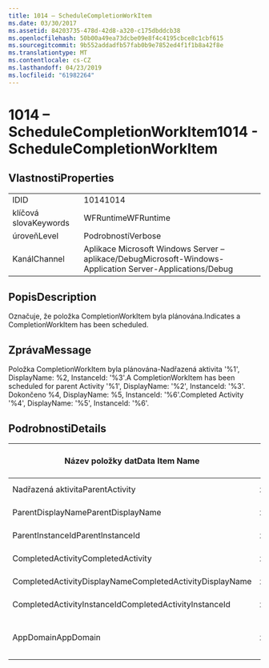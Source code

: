 ```yaml
---
title: 1014 – ScheduleCompletionWorkItem
ms.date: 03/30/2017
ms.assetid: 84203735-478d-42d8-a320-c175dbddcb38
ms.openlocfilehash: 50b00a49ea73dcbe09e8f4c4195cbce8c1cbf615
ms.sourcegitcommit: 9b552addadfb57fab0b9e7852ed4f1f1b8a42f8e
ms.translationtype: MT
ms.contentlocale: cs-CZ
ms.lasthandoff: 04/23/2019
ms.locfileid: "61982264"
---
```

# <a name="1014---schedulecompletionworkitem"></a><span data-ttu-id="64950-102">1014 – ScheduleCompletionWorkItem</span><span class="sxs-lookup"><span data-stu-id="64950-102">1014 - ScheduleCompletionWorkItem</span></span>
## <a name="properties"></a><span data-ttu-id="64950-103">Vlastnosti</span><span class="sxs-lookup"><span data-stu-id="64950-103">Properties</span></span>  
  
|||  
|-|-|  
|<span data-ttu-id="64950-104">ID</span><span class="sxs-lookup"><span data-stu-id="64950-104">ID</span></span>|<span data-ttu-id="64950-105">1014</span><span class="sxs-lookup"><span data-stu-id="64950-105">1014</span></span>|  
|<span data-ttu-id="64950-106">klíčová slova</span><span class="sxs-lookup"><span data-stu-id="64950-106">Keywords</span></span>|<span data-ttu-id="64950-107">WFRuntime</span><span class="sxs-lookup"><span data-stu-id="64950-107">WFRuntime</span></span>|  
|<span data-ttu-id="64950-108">úroveň</span><span class="sxs-lookup"><span data-stu-id="64950-108">Level</span></span>|<span data-ttu-id="64950-109">Podrobnosti</span><span class="sxs-lookup"><span data-stu-id="64950-109">Verbose</span></span>|  
|<span data-ttu-id="64950-110">Kanál</span><span class="sxs-lookup"><span data-stu-id="64950-110">Channel</span></span>|<span data-ttu-id="64950-111">Aplikace Microsoft Windows Server – aplikace/Debug</span><span class="sxs-lookup"><span data-stu-id="64950-111">Microsoft-Windows-Application Server-Applications/Debug</span></span>|  
  
## <a name="description"></a><span data-ttu-id="64950-112">Popis</span><span class="sxs-lookup"><span data-stu-id="64950-112">Description</span></span>  
 <span data-ttu-id="64950-113">Označuje, že položka CompletionWorkItem byla plánována.</span><span class="sxs-lookup"><span data-stu-id="64950-113">Indicates a CompletionWorkItem has been scheduled.</span></span>  
  
## <a name="message"></a><span data-ttu-id="64950-114">Zpráva</span><span class="sxs-lookup"><span data-stu-id="64950-114">Message</span></span>  
 <span data-ttu-id="64950-115">Položka CompletionWorkItem byla plánována-Nadřazená aktivita '%1', DisplayName: %2, InstanceId: '%3'.</span><span class="sxs-lookup"><span data-stu-id="64950-115">A CompletionWorkItem has been scheduled for parent Activity '%1', DisplayName: '%2', InstanceId: '%3'.</span></span>  <span data-ttu-id="64950-116">Dokončeno %4, DisplayName: %5, InstanceId: '%6'.</span><span class="sxs-lookup"><span data-stu-id="64950-116">Completed Activity '%4', DisplayName: '%5', InstanceId: '%6'.</span></span>  
  
## <a name="details"></a><span data-ttu-id="64950-117">Podrobnosti</span><span class="sxs-lookup"><span data-stu-id="64950-117">Details</span></span>  
  
|<span data-ttu-id="64950-118">Název položky dat</span><span class="sxs-lookup"><span data-stu-id="64950-118">Data Item Name</span></span>|<span data-ttu-id="64950-119">Datový typ položky</span><span class="sxs-lookup"><span data-stu-id="64950-119">Data Item Type</span></span>|<span data-ttu-id="64950-120">Popis</span><span class="sxs-lookup"><span data-stu-id="64950-120">Description</span></span>|  
|--------------------|--------------------|-----------------|  
|<span data-ttu-id="64950-121">Nadřazená aktivita</span><span class="sxs-lookup"><span data-stu-id="64950-121">ParentActivity</span></span>|<span data-ttu-id="64950-122">xs:string</span><span class="sxs-lookup"><span data-stu-id="64950-122">xs:string</span></span>|<span data-ttu-id="64950-123">Název typu Nadřazená aktivita.</span><span class="sxs-lookup"><span data-stu-id="64950-123">The type name of the parent activity.</span></span>|  
|<span data-ttu-id="64950-124">ParentDisplayName</span><span class="sxs-lookup"><span data-stu-id="64950-124">ParentDisplayName</span></span>|<span data-ttu-id="64950-125">xs:string</span><span class="sxs-lookup"><span data-stu-id="64950-125">xs:string</span></span>|<span data-ttu-id="64950-126">Zobrazovaný název Nadřazená aktivita.</span><span class="sxs-lookup"><span data-stu-id="64950-126">The display name of the parent activity.</span></span>|  
|<span data-ttu-id="64950-127">ParentInstanceId</span><span class="sxs-lookup"><span data-stu-id="64950-127">ParentInstanceId</span></span>|<span data-ttu-id="64950-128">xs:string</span><span class="sxs-lookup"><span data-stu-id="64950-128">xs:string</span></span>|<span data-ttu-id="64950-129">Id instance Nadřazená aktivita.</span><span class="sxs-lookup"><span data-stu-id="64950-129">The instance id of the parent activity.</span></span>|  
|<span data-ttu-id="64950-130">CompletedActivity</span><span class="sxs-lookup"><span data-stu-id="64950-130">CompletedActivity</span></span>|<span data-ttu-id="64950-131">xs:string</span><span class="sxs-lookup"><span data-stu-id="64950-131">xs:string</span></span>|<span data-ttu-id="64950-132">Název typu dokončené aktivity.</span><span class="sxs-lookup"><span data-stu-id="64950-132">The type name of the completed activity.</span></span>|  
|<span data-ttu-id="64950-133">CompletedActivityDisplayName</span><span class="sxs-lookup"><span data-stu-id="64950-133">CompletedActivityDisplayName</span></span>|<span data-ttu-id="64950-134">xs:string</span><span class="sxs-lookup"><span data-stu-id="64950-134">xs:string</span></span>|<span data-ttu-id="64950-135">Zobrazovaný název dokončené aktivity.</span><span class="sxs-lookup"><span data-stu-id="64950-135">The display name of the completed activity.</span></span>|  
|<span data-ttu-id="64950-136">CompletedActivityInstanceId</span><span class="sxs-lookup"><span data-stu-id="64950-136">CompletedActivityInstanceId</span></span>|<span data-ttu-id="64950-137">xs:string</span><span class="sxs-lookup"><span data-stu-id="64950-137">xs:string</span></span>|<span data-ttu-id="64950-138">Id instance dokončené aktivity.</span><span class="sxs-lookup"><span data-stu-id="64950-138">The instance id of the completed activity.</span></span>|  
|<span data-ttu-id="64950-139">AppDomain</span><span class="sxs-lookup"><span data-stu-id="64950-139">AppDomain</span></span>|<span data-ttu-id="64950-140">xs:string</span><span class="sxs-lookup"><span data-stu-id="64950-140">xs:string</span></span>|<span data-ttu-id="64950-141">Řetězec vrácený funkcí AppDomain.CurrentDomain.FriendlyName.</span><span class="sxs-lookup"><span data-stu-id="64950-141">The string returned by AppDomain.CurrentDomain.FriendlyName.</span></span>|
